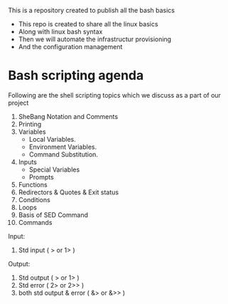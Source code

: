 This is a repository created to publish all the bash basics 

*   This repo is created to share all the linux basics
*   Along with linux bash syntax
*   Then we will automate the infrastructur provisioning
*   And the configuration management


# Bash scripting agenda

Following are the shell scripting topics which we discuss as a part of our project

1. SheBang Notation and Comments
2. Printing
3. Variables
    - Local Variables.
    - Environment Variables.
    - Command Substitution.
4. Inputs
    - Special Variables
    - Prompts
5. Functions
6. Redirectors & Quotes & Exit status 
7. Conditions
8. Loops
9. Basis of SED Command
10. Commands


Input:
   1) Std input ( > or 1> )
   

Output:
   1) Std output ( > or 1> )
   2) Std error ( 2> or 2>> )
   3) both std output & error ( &> or &>> )